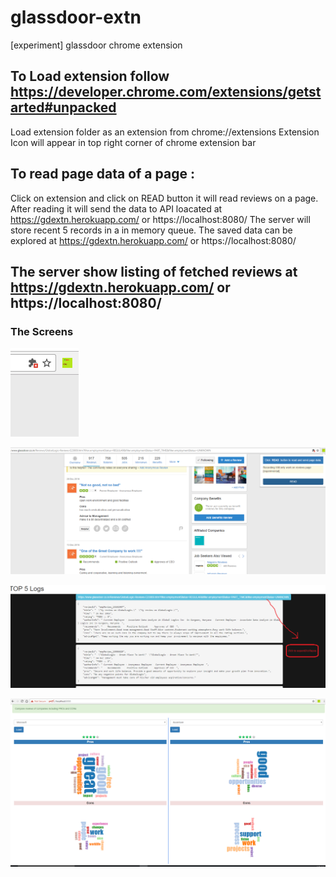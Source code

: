 # glassdoor-extn
[experiment] glassdoor chrome extension

## To Load extension follow https://developer.chrome.com/extensions/getstarted#unpacked
 Load extension folder as an extension from chrome://extensions
 Extension Icon will appear in top right corner of chrome extension bar

## To read page data of a page :
 Click on extension and click on READ button it will read reviews on a page.
 After reading it will send the data to API loacated at https://gdextn.herokuapp.com/ or https://localhost:8080/
 The server will store recent 5 records in a in memory queue.
 The saved data can be explored at https://gdextn.herokuapp.com/ or https://localhost:8080/


## The server show listing of fetched reviews at https://gdextn.herokuapp.com/ or https://localhost:8080/

<h3>The Screens</h3>

![alt tag](https://raw.githubusercontent.com/vijay22uk/glassdoor-extn/master/screens/logo.png)

![alt tag](https://raw.githubusercontent.com/vijay22uk/glassdoor-extn/master/screens/expand.png)

![alt tag](https://raw.githubusercontent.com/vijay22uk/glassdoor-extn/master/screens/explorer.png)

![alt tag](https://raw.githubusercontent.com/vijay22uk/glassdoor-extn/master/screens/compare.png)
